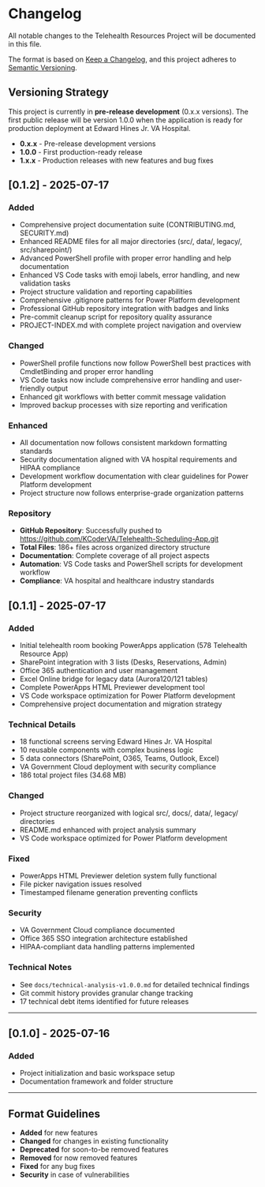 # Changelog
All notable changes to the Telehealth Resources Project will be documented in this file.

The format is based on [Keep a Changelog](https://keepachangelog.com/en/1.0.0/),
and this project adheres to [Semantic Versioning](https://semver.org/spec/v2.0.0.html).

## Versioning Strategy
This project is currently in **pre-release development** (0.x.x versions). The first public release will be version 1.0.0 when the application is ready for production deployment at Edward Hines Jr. VA Hospital.

- **0.x.x** - Pre-release development versions
- **1.0.0** - First production-ready release
- **1.x.x** - Production releases with new features and bug fixes

## [0.1.2] - 2025-07-17
### Added
- Comprehensive project documentation suite (CONTRIBUTING.md, SECURITY.md)
- Enhanced README files for all major directories (src/, data/, legacy/, src/sharepoint/)
- Advanced PowerShell profile with proper error handling and help documentation
- Enhanced VS Code tasks with emoji labels, error handling, and new validation tasks
- Project structure validation and reporting capabilities
- Comprehensive .gitignore patterns for Power Platform development
- Professional GitHub repository integration with badges and links
- Pre-commit cleanup script for repository quality assurance
- PROJECT-INDEX.md with complete project navigation and overview

### Changed
- PowerShell profile functions now follow PowerShell best practices with CmdletBinding and proper error handling
- VS Code tasks now include comprehensive error handling and user-friendly output
- Enhanced git workflows with better commit message validation
- Improved backup processes with size reporting and verification

### Enhanced
- All documentation now follows consistent markdown formatting standards
- Security documentation aligned with VA hospital requirements and HIPAA compliance
- Development workflow documentation with clear guidelines for Power Platform development
- Project structure now follows enterprise-grade organization patterns

### Repository
- **GitHub Repository**: Successfully pushed to https://github.com/KCoderVA/Telehealth-Scheduling-App.git
- **Total Files**: 186+ files across organized directory structure
- **Documentation**: Complete coverage of all project aspects
- **Automation**: VS Code tasks and PowerShell scripts for development workflow
- **Compliance**: VA hospital and healthcare industry standards

## [0.1.1] - 2025-07-17
### Added
- Initial telehealth room booking PowerApps application (578 Telehealth Resource App)
- SharePoint integration with 3 lists (Desks, Reservations, Admin)
- Office 365 authentication and user management
- Excel Online bridge for legacy data (Aurora120/121 tables)
- Complete PowerApps HTML Previewer development tool
- VS Code workspace optimization for Power Platform development
- Comprehensive project documentation and migration strategy

### Technical Details
- 18 functional screens serving Edward Hines Jr. VA Hospital
- 10 reusable components with complex business logic
- 5 data connectors (SharePoint, O365, Teams, Outlook, Excel)
- VA Government Cloud deployment with security compliance
- 186 total project files (34.68 MB)

### Changed
- Project structure reorganized with logical src/, docs/, data/, legacy/ directories
- README.md enhanced with project analysis summary
- VS Code workspace optimized for Power Platform development

### Fixed
- PowerApps HTML Previewer deletion system fully functional
- File picker navigation issues resolved
- Timestamped filename generation preventing conflicts

### Security
- VA Government Cloud compliance documented
- Office 365 SSO integration architecture established
- HIPAA-compliant data handling patterns implemented

### Technical Notes
- See `docs/technical-analysis-v1.0.0.md` for detailed technical findings
- Git commit history provides granular change tracking
- 17 technical debt items identified for future releases

---

## [0.1.0] - 2025-07-16
### Added
- Project initialization and basic workspace setup
- Documentation framework and folder structure

---

## Format Guidelines
- **Added** for new features
- **Changed** for changes in existing functionality
- **Deprecated** for soon-to-be removed features
- **Removed** for now removed features
- **Fixed** for any bug fixes
- **Security** in case of vulnerabilities
